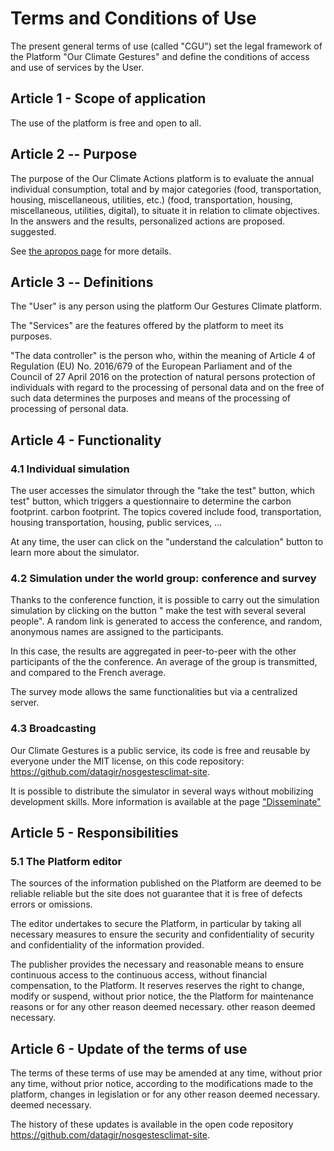 # Terms and Conditions of Use

The present general terms of use (called "CGU") set
the legal framework of the Platform "Our Climate Gestures" and define
the conditions of access and use of services by the User.

## Article 1 - Scope of application

The use of the platform is free and open to all.

## Article 2 -- Purpose

The purpose of the Our Climate Actions platform is to evaluate the annual individual
consumption, total and by major categories (food, transportation, housing, miscellaneous, utilities, etc.)
(food, transportation, housing, miscellaneous, utilities,
digital), to situate it in relation to climate objectives. In
the answers and the results, personalized actions are proposed.
suggested.

See [the apropos page](/apropos) for more details.

## Article 3 -- Definitions

The "User" is any person using the platform Our Gestures
Climate platform.

The "Services" are the features offered by the platform
to meet its purposes.

"The data controller" is the person who, within the meaning of
Article 4 of Regulation (EU) No. 2016/679 of the European Parliament and of the
Council of 27 April 2016 on the protection of natural persons
protection of individuals with regard to the processing of personal data and on the free
of such data determines the purposes and means of the processing of
processing of personal data.

## Article 4 - Functionality

### 4.1 Individual simulation

The user accesses the simulator through the "take the test" button, which
test" button, which triggers a questionnaire to determine the carbon footprint.
carbon footprint. The topics covered include food, transportation, housing
transportation, housing, public services, ...

At any time, the user can click on the "understand the calculation" button
to learn more about the simulator.

### 4.2 Simulation under the world group: conference and survey

Thanks to the conference function, it is possible to carry out the simulation
simulation by clicking on the button " make the test with several
several people". A random link is generated to access the conference,
and random, anonymous names are assigned to the participants.

In this case, the results are aggregated in peer-to-peer with the other participants of the
the conference. An average of the group is transmitted, and compared to the
French average.

The survey mode allows the same functionalities but via a centralized server.

### 4.3 Broadcasting

Our Climate Gestures is a public service, its code is free and
reusable by everyone under the MIT license, on this code repository: https://github.com/datagir/nosgestesclimat-site.

It is possible to distribute the simulator in several ways
without mobilizing development skills. More information
is available at the page
["Disseminate"](https://nosgestesclimat.fr/diffuser)

## Article 5 - Responsibilities

### 5.1 The Platform editor

The sources of the information published on the Platform are deemed to be reliable
reliable but the site does not guarantee that it is free of defects
errors or omissions.

The editor undertakes to secure the Platform, in particular by
taking all necessary measures to ensure the security and confidentiality of
security and confidentiality of the information provided.

The publisher provides the necessary and reasonable means to ensure continuous access to the
continuous access, without financial compensation, to the Platform. It reserves
reserves the right to change, modify or suspend, without prior notice, the
the Platform for maintenance reasons or for any other reason deemed necessary.
other reason deemed necessary.

## Article 6 - Update of the terms of use

The terms of these terms of use may be amended at any time, without prior
any time, without prior notice, according to the modifications made to the
platform, changes in legislation or for any other reason deemed necessary.
deemed necessary.

The history of these updates is available in the open code repository https://github.com/datagir/nosgestesclimat-site.
